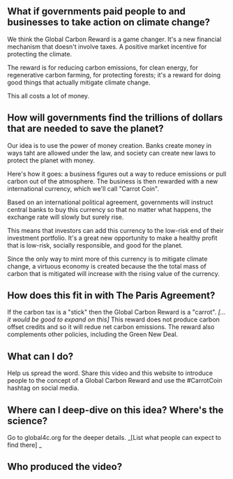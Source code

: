 
## What if governments paid people to and businesses to take action on climate change?
We think the Global Carbon Reward is a game changer. It's a new financial mechanism that doesn't involve taxes. A positive market incentive for protecting the climate.

The reward is for reducing carbon emissions, for clean energy, for regenerative carbon farming, for protecting forests; it's a reward for doing good things that actually mitigate climate change.

This all costs a lot of money.

## How will governments find the trillions of dollars that are needed to save the planet?
Our idea is to use the power of money creation. Banks create money in ways taht are allowed under the law, and society can create new laws to protect the planet with money.

Here's how it goes: a business figures out a way to reduce emissions or pull carbon out of the atmosphere. The business is then rewarded with a new international currency, which we'll call "Carrot Coin". 

Based on an international political agreement, governments will instruct central banks to buy this currency so that no matter what happens, the exchange rate will slowly but surely rise.

This means that investors can add this currency to the low-risk end of their investment portfolio. It's a great new opportunity to make a healthy profit that is low-risk, socially responsible, and good for the planet.

Since the only way to mint more of this currency is to mitigate climate change, a virtuous economy is created because the the total mass of carbon that is mitigated will increase with the rising value of the currency.

## How does this fit in with The Paris Agreement?
If the carbon tax is a "stick" then the Global Carbon Reward is a "carrot". _[... it would be good to expand on this]_ This reward does not produce carbon offset credits and so it will redue net carbon emissions. The reward also complements other policies, including the Green New Deal. 

## What can I do?
Help us spread the word. Share this video and this website to introduce people to the concept of a Global Carbon Reward and use the #CarrotCoin hashtag on social media.

## Where can I deep-dive on this idea? Where's the science?
Go to global4c.org for the deeper details. _[List what people can expect to find there] _

## Who produced the video?
